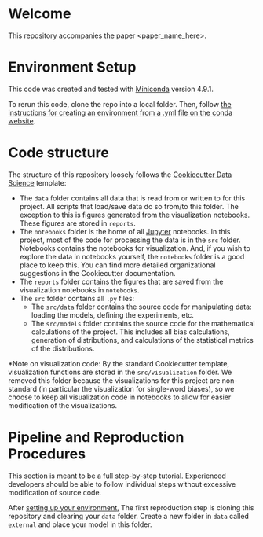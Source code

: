 # Welcome

This repository accompanies the paper <paper_name_here>. 

# Environment Setup

This code was created and tested with [Miniconda](https://docs.conda.io/en/latest/miniconda.html) version 4.9.1.

To rerun this code, clone the repo into a local folder. Then, follow [the instructions for creating an environment from a .yml file on the conda website](https://docs.conda.io/projects/conda/en/latest/user-guide/tasks/manage-environments.html#creating-an-environment-from-an-environment-yml-file).

# Code structure
The structure of this repository loosely follows the [Cookiecutter Data Science](https://drivendata.github.io/cookiecutter-data-science/) template:

- The `data` folder contains all data that is read from or written to for this project. All scripts that load/save data do so from/to this folder. The exception to this is figures generated from the visualization notebooks. These figures are stored in `reports`.
- The `notebooks` folder is the home of all [Jupyter](https://jupyter.org/) notebooks. In this project, most of the code for processing the data is in the `src` folder. Notebooks contains the notebooks for visualization. And, if you wish to explore the data in notebooks yourself, the `notebooks` folder is a good place to keep this. You can find more detailed organizational suggestions in the Cookiecutter  documentation.
- The `reports` folder contains the figures that are saved from the visualization notebooks in `notebooks`.
- The `src` folder contains all `.py` files:
  - The `src/data` folder contains the source code for manipulating data: loading the models, defining the experiments, etc.
  - The `src/models` folder contains the source code for the mathematical calculations of the project. This includes all bias calculations, generation of distributions,  and calculations of the statistical metrics of the distributions.

*Note on visualization code: By the standard Cookiecutter template, visualization functions are stored in the `src/visualization` folder. We removed this folder because the visualizations for this project are non-standard (in particular the visualization for single-word biases), so we choose to keep all visualization code in notebooks to allow for easier modification of the visualizations.

# Pipeline and Reproduction Procedures

This section is meant to be a full step-by-step tutorial. Experienced developers should be able to follow individual steps without excessive modification of source code.

After [setting up your environment](#environment-setup), The first reproduction step is cloning this repository and clearing your `data` folder. Create a new folder in `data` called `external` and place your model in this folder. 

